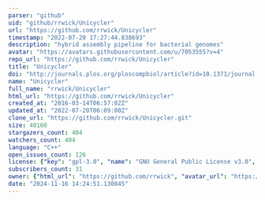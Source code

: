 ```yaml
---
parser: "github"
uid: "github/rrwick/Unicycler"
url: "https://github.com/rrwick/Unicycler"
timestamp: "2022-07-20 17:27:44.838693"
description: "hybrid assembly pipeline for bacterial genomes"
avatar: "https://avatars.githubusercontent.com/u/7053555?v=4"
repo_url: "https://github.com/rrwick/Unicycler"
title: "Unicycler"
doi: "http://journals.plos.org/ploscompbiol/article?id=10.1371/journal.pcbi.1005595"
name: "Unicycler"
full_name: "rrwick/Unicycler"
html_url: "https://github.com/rrwick/Unicycler"
created_at: "2016-03-14T06:57:02Z"
updated_at: "2022-07-20T06:09:00Z"
clone_url: "https://github.com/rrwick/Unicycler.git"
size: 40160
stargazers_count: 404
watchers_count: 404
language: "C++"
open_issues_count: 126
license: {"key": "gpl-3.0", "name": "GNU General Public License v3.0", "spdx_id": "GPL-3.0", "url": "https://api.github.com/licenses/gpl-3.0", "node_id": "MDc6TGljZW5zZTk="}
subscribers_count: 31
owner: {"html_url": "https://github.com/rrwick", "avatar_url": "https://avatars.githubusercontent.com/u/7053555?v=4", "login": "rrwick", "type": "User"}
date: "2024-11-16 14:24:51.130845"
---
```

